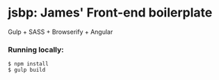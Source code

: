 jsbp: James' Front-end boilerplate
==================================

Gulp + SASS + Browserify + Angular

### Running locally:

```
$ npm install
$ gulp build
```